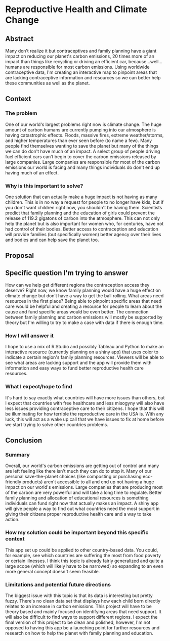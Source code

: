 # Reproductive Health and Climate Change

## Abstract

Many don’t realize it but contraceptives and family planning have a giant impact on reducing our planet's carbon emissions, 20 times more of an impact than things like recycling or driving an efficient car, because…well... humans are responsible for most carbon emissions. Using worldwide contraceptive data, I'm creating an interactive map to pinpoint areas that are lacking contraceptive information and resources so we can better help these communities as well as the planet. 

## Context

### The problem
One of our world's largest problems right now is climate change. The huge amount of carbon humans are currently pumping into our atmosphere is having catastrophic effects. Floods, massive fires, extreme weather/storms, and higher temperatures than ever seen before (to name a few). Many people find themselves wanting to save the planet but many of the things we can do don't have much of an impact. A select group of people driving fuel efficient cars can’t begin to cover the carbon emissions released by large companies. Large companies are responsible for most of the carbon emissions our world is facing and many things individuals do don't end up having much of an effect.

### Why is this important to solve?
One solution that can actually make a huge impact is not having as many children. This is in no way a request for people to no longer have kids, but if you don't want children right now, you shouldn't be having them. Scientists predict that family planning and the education of girls could prevent the release of 119.2 gigatons of carbon into the atmosphere. This can not only help the planet but is also important for women who, for centuries, have not had control of their bodies. Better access to contraception and education will provide families (but specifically women) better agency over their lives and bodies and can help save the planet too.

## Proposal 

## Specific question I'm trying to answer
How can we help get different regions the contraception access they deserve? Right now, we know family planning would have a huge effect on climate change but don’t have a way to get the ball rolling. What areas need resources in the first place? Being able to pinpoint specific areas that need care would be helpful and creating a resource for people to learn about the cause and fund specific areas would be even better. The connection between family planning and carbon emissions will mostly be supported by theory but I'm willing to try to make a case with data if there is enough time.

### How I will answer it
I hope to use a mix of R Studio and possibly Tableau and Python to make an interactive resource (currently planning on a shiny app) that uses color to indicate a certain region's family planning resources. Viewers will be able to see what areas are lacking support and the app will provide them with information and easy ways to fund better reproductive health care resources.

### What I expect/hope to find
It's hard to say exactly what countries will have more issues than others, but I expect that countries with free healthcare and less misogyny will also have less issues providing contraceptive care to their citizens. I hope that this will be illuminating for how terrible the reproductive care in the USA is. With any luck, this will act as a wake up call that we have issues to fix at home before we start trying to solve other countries problems.

## Conclusion

### Summary
Overall, our world's carbon emissions are getting out of control and many are left feeling like there isn't much they can do to stop it. Many of our personal save-the-planet choices (like composting or purchasing eco-friendly products) aren't accessible to all and end up not having a huge impact on our world's emissions. Large companies that are producing most of the carbon are very powerful and will take a long time to regulate. Better family planning and allocation of educational resources is something individuals can fund right now that actually makes an impact. A shiny app will give people a way to find out what countries need the most support in giving their citizens proper reproductive health care and a way to take action. 

### How my solution could be important beyond this specific context
This app set up could be applied to other country-based data. You could, for example, see which countries are suffering the most from food poverty or certain illnesses. I think this topic is already fairly generalized and quite a large scope (which will likely have to be narrowed) so expanding to an even more general concept doesn't seem feasible.

### Limitations and potential future directions
The biggest issue with this topic is that its data is interesting but pretty fuzzy. There's no clean data set that displays how each child born directly relates to an increase in carbon emissions. This project will have to be theory based and mainly focused on identifying areas that need support. It will also be difficult to find ways to support different regions. I expect the final version of this project to be clean and polished, however, I'm not opposed to having this app be a launching point for further resources and research on how to help the planet with family planning and education.
  
  
